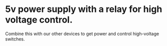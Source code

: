 # 5v power supply with a relay for high voltage control.

Combine this with our other devices to get power and control high-voltage switches.
